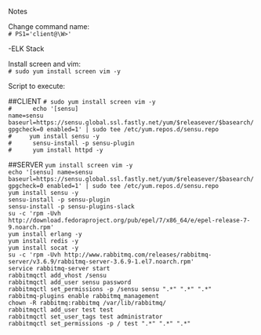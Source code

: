 Notes

Change command name:<br>
`# PS1='client@\W>'`

-ELK Stack

Install screen and vim: <br>
`# sudo yum install screen vim -y`

Script to execute:<br>

##CLIENT
`# sudo yum install screen vim -y`<br>
`#      echo '[sensu]`<br>
`name=sensu
baseurl=https://sensu.global.ssl.fastly.net/yum/$releasever/$basearch/
gpgcheck=0
enabled=1' | sudo tee /etc/yum.repos.d/sensu.repo`<br>
`#     yum install sensu -y`<br>
`#      sensu-install -p sensu-plugin`<br>
`#      yum install httpd -y`<br>


##SERVER
   `yum install screen vim -y`<br>
      `echo '[sensu]
name=sensu
baseurl=https://sensu.global.ssl.fastly.net/yum/$releasever/$basearch/
gpgcheck=0
enabled=1' | sudo tee /etc/yum.repos.d/sensu.repo` <br>
      `yum install sensu -y` <br>
      `sensu-install -p sensu-plugin`<br>
      `sensu-install -p sensu-plugins-slack`<br>
      `su -c 'rpm -Uvh http://download.fedoraproject.org/pub/epel/7/x86_64/e/epel-release-7-9.noarch.rpm'`<br>
      `yum install erlang -y`<br>
      `yum install redis -y`<br>
      `yum install socat -y`<br>
      `su -c 'rpm -Uvh http://www.rabbitmq.com/releases/rabbitmq-server/v3.6.9/rabbitmq-server-3.6.9-1.el7.noarch.rpm'`<br>
      `service rabbitmq-server start`<br>
      `rabbitmqctl add_vhost /sensu`<br>
      `rabbitmqctl add_user sensu password`<br>
      `rabbitmqctl set_permissions -p /sensu sensu ".*" ".*" ".*"`<br>
      `rabbitmq-plugins enable rabbitmq_management`<br>
      `chown -R rabbitmq:rabbitmq /var/lib/rabbitmq/`<br>
      `rabbitmqctl add_user test test`<br>
      `rabbitmqctl set_user_tags test administrator`<br>
      `rabbitmqctl set_permissions -p / test ".*" ".*" ".*"`<br>
